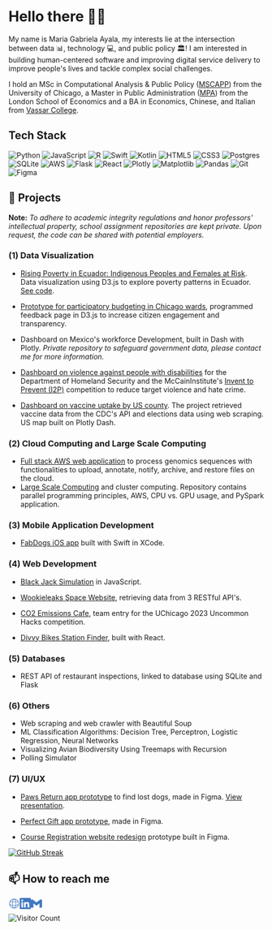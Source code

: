 # Hello there 👋🏽

My name is Maria Gabriela Ayala, my interests lie at the intersection between data 📊, technology 💻, and public policy 🏛️! I am interested in building human-centered software and improving digital service delivery to improve people's lives and tackle complex social challenges.

I hold an MSc in Computational Analysis & Public Policy ([MSCAPP](https://capp.uchicago.edu)) from the University of Chicago, a Master in Public Administration ([MPA](https://www.lse.ac.uk/school-of-public-policy)) from the London School of Economics and a BA in Economics, Chinese, and Italian from [Vassar College](https://www.vassar.edu).

## Tech Stack

![Python](https://img.shields.io/badge/python-3670A0?style=for-the-badge&logo=python&logoColor=ffdd54)
![JavaScript](https://img.shields.io/badge/javascript-%23323330.svg?style=for-the-badge&logo=javascript&logoColor=%23F7DF1E)
![R](https://img.shields.io/badge/r-%23276DC3.svg?style=for-the-badge&logo=r&logoColor=white)
![Swift](https://img.shields.io/badge/swift-F54A2A?style=for-the-badge&logo=swift&logoColor=white)
![Kotlin](https://img.shields.io/badge/kotlin-%237F52FF.svg?style=for-the-badge&logo=kotlin&logoColor=white)
![HTML5](https://img.shields.io/badge/html5-%23E34F26.svg?style=for-the-badge&logo=html5&logoColor=white)
![CSS3](https://img.shields.io/badge/css3-%231572B6.svg?style=for-the-badge&logo=css3&logoColor=white)
![Postgres](https://img.shields.io/badge/postgres-%23316192.svg?style=for-the-badge&logo=postgresql&logoColor=white)
![SQLite](https://img.shields.io/badge/sqlite-%2307405e.svg?style=for-the-badge&logo=sqlite&logoColor=white)
![AWS](https://img.shields.io/badge/AWS-%23FF9900.svg?style=for-the-badge&logo=amazon-aws&logoColor=white)
![Flask](https://img.shields.io/badge/flask-%23000.svg?style=for-the-badge&logo=flask&logoColor=white)
![React](https://img.shields.io/badge/react-%2320232a.svg?style=for-the-badge&logo=react&logoColor=%2361DAFB)
![Plotly](https://img.shields.io/badge/Plotly-%233F4F75.svg?style=for-the-badge&logo=plotly&logoColor=white)
![Matplotlib](https://img.shields.io/badge/Matplotlib-%23ffffff.svg?style=for-the-badge&logo=Matplotlib&logoColor=black)
![Pandas](https://img.shields.io/badge/pandas-%23150458.svg?style=for-the-badge&logo=pandas&logoColor=white)
![Git](https://img.shields.io/badge/git-%23F05033.svg?style=for-the-badge&logo=git&logoColor=white)
![Figma](https://img.shields.io/badge/figma-%23F24E1E.svg?style=for-the-badge&logo=figma&logoColor=white)

## 🔭 Projects

**Note:** _To adhere to academic integrity regulations and honor professors' intellectual property, school assignment repositories are kept private. Upon request, the code can be shared with potential employers._

### (1) Data Visualization

-  [Rising Poverty in Ecuador: Indigenous Peoples and Females at Risk](https://magabrielaa.github.io/data-visualization/final_project/index.html). Data visualization using D3.js to explore poverty patterns in Ecuador. [See code](https://github.com/magabrielaa/data-visualization/tree/main/final_project).

- [Prototype for participatory budgeting in Chicago wards](https://github.com/magabrielaa/ue-pb), programmed feedback page in D3.js to increase citizen engagement and transparency.

- Dashboard on Mexico's workforce Development, built in Dash with Plotly. _Private repository to safeguard government data, please contact me for more information._

- [Dashboard on violence against people with disabilities](https://github.com/magabrielaa/Invent2Prevent) for the Department of Homeland Security and the McCainInstitute's [Invent to Prevent (I2P)](https://www.mccaininstitute.org/programs/preventing-targeted-violence/invent2prevent/) competition to reduce target violence and hate crime.

- [Dashboard on vaccine uptake by US county](https://github.com/magabrielaa/proj-python_parser_tongues). The project retrieved vaccine data from the CDC's API and elections data using web scraping. US map built on Plotly Dash.


### (2) Cloud Computing and Large Scale Computing

- [Full stack AWS web application](https://github.com/magabrielaa/aws-cloud-computing) to process genomics sequences with functionalities to upload, annotate, notify, archive, and restore files on the cloud.
- [Large Scale Computing](https://github.com/magabrielaa/large-scale-computing) and cluster computing. Repository contains parallel programming principles, AWS, CPU vs. GPU usage, and PySpark application.


### (3) Mobile Application Development

- [FabDogs iOS app](https://github.com/magabrielaa/ios-fabdogs-app) built with Swift in XCode. 


### (4) Web Development

- [Black Jack Simulation](https://github.com/magabrielaa/web-development/tree/main/black-jack%20simulation) in JavaScript.
  
- [Wookieleaks Space Website](https://github.com/magabrielaa/web-development/tree/main/wookieleaks-space-website), retrieving data from 3 RESTful API's.

- [CO2 Emissions Cafe](https://github.com/magabrielaa/co2-emissions-cafe), team entry for the UChicago 2023 Uncommon Hacks competition.

- [Divvy Bikes Station Finder](https://github.com/magabrielaa/web-development/tree/main/divvy-bikes), built with React. 

### (5) Databases

-  REST API of restaurant inspections, linked to database using SQLite and Flask

### (6) Others

- Web scraping and web crawler with Beautiful Soup
- ML Classification Algorithms: Decision Tree, Perceptron, Logistic Regression, Neural Networks
- Visualizing Avian Biodiversity Using Treemaps with Recursion
- Polling Simulator

### (7) UI/UX

- [Paws Return app prototype](https://www.figma.com/proto/13BSVAUa5z9lpgrZkHnlAL/Project-v2?page-id=0%3A1&node-id=1-23&viewport=-2569%2C-548%2C0.69&scaling=scale-down&starting-point-node-id=1%3A23) to find lost dogs, made in Figma.
[View presentation](https://github.com/magabrielaa/ui-ux-design/blob/main/7-paws-return/Paws%20Return%20-%20UI%20_%20UX%20Project.pdf).

- [Perfect Gift app prototype](https://github.com/magabrielaa/ui-ux/tree/main/5-gift-app), made in Figma.

- [Course Registration website redesign](https://github.com/magabrielaa/ui-ux-design/tree/main/4-course-registration-web) prototype built in Figma.

[![GitHub Streak](http://github-readme-streak-stats.herokuapp.com?user=magabrielaa&theme=ayu-light&mode=weekly)](https://git.io/streak-stats)

## 📫 How to reach me

[<img align="left" width="22px" src="https://github.com/magabrielaa/personal-website/blob/main/images/website.svg" />][website]
[<img align="left" width="22px" src="https://github.com/magabrielaa/personal-website/blob/main/images/linkedin.svg" />][linkedin]
[<img align="left" width="22px" src="https://github.com/magabrielaa/personal-website/blob/main/images/gmail.svg" />][gmail]

[website]: https://mariagabrielaayala.com
[linkedin]: https://www.linkedin.com/in/mariagabrielaayala/
[Gmail]: mailto:ayala.mariagabriela@gmail.com

<br>

![Visitor Count](https://profile-counter.glitch.me/magabrielaa/count.svg)


<!--
**magabrielaa/magabrielaa** is a ✨ _special_ ✨ repository because its `README.md` (this file) appears on your GitHub profile.

Here are some ideas to get you started:

- 🔭 I’m currently working on ...
- 🌱 I’m currently learning ...
- 👯 I’m looking to collaborate on ...
- 🤔 I’m looking for help with ...
- 💬 Ask me about ...
- 📫 How to reach me: ...
- 😄 Pronouns: ...
- ⚡ Fun fact: ...
-->
